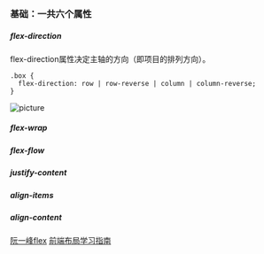 ### 基础：一共六个属性
##### flex-direction
flex-direction属性决定主轴的方向（即项目的排列方向）。
```
.box {
  flex-direction: row | row-reverse | column | column-reverse;
}
```
![picture](http://www.ruanyifeng.com/blogimg/asset/2015/bg2015071005.png "效果")
##### flex-wrap

##### flex-flow
##### justify-content
##### align-items
##### align-content


[阮一峰flex](http://www.ruanyifeng.com/blog/2015/07/flex-grammar.html?utm_source=tuicool)
[前端布局学习指南](https://www.jianshu.com/p/6344e593b4d4)
